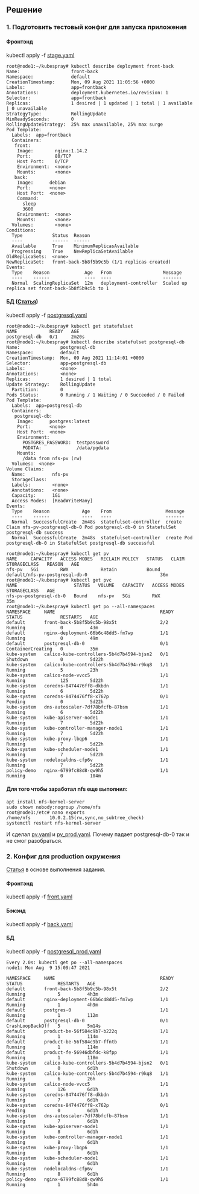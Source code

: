 ## Решение
### 1. Подготовить тестовый конфиг для запуска приложения
#### Фронтэнд
kubectl apply -f [stage.yaml](https://github.com/loshkarevev/Homeworks/blob/main/13.1%20%D0%BA%D0%BE%D0%BD%D1%82%D0%B5%D0%B9%D0%BD%D0%B5%D1%80%D1%8B,%20%D0%BF%D0%BE%D0%B4%D1%8B,%20deployment,%20statefulset,%20services,%20endpoints/stage.yaml)
```
root@node1:~/kubespray# kubectl describe deployment front-back
Name:                   front-back
Namespace:              default
CreationTimestamp:      Mon, 09 Aug 2021 11:05:56 +0000
Labels:                 app=frontback
Annotations:            deployment.kubernetes.io/revision: 1
Selector:               app=frontback
Replicas:               1 desired | 1 updated | 1 total | 1 available | 0 unavailable
StrategyType:           RollingUpdate
MinReadySeconds:        0
RollingUpdateStrategy:  25% max unavailable, 25% max surge
Pod Template:
  Labels:  app=frontback
  Containers:
   front:
    Image:        nginx:1.14.2
    Port:         80/TCP
    Host Port:    0/TCP
    Environment:  <none>
    Mounts:       <none>
   back:
    Image:      debian
    Port:       <none>
    Host Port:  <none>
    Command:
      sleep
      3600
    Environment:  <none>
    Mounts:       <none>
  Volumes:        <none>
Conditions:
  Type           Status  Reason
  ----           ------  ------
  Available      True    MinimumReplicasAvailable
  Progressing    True    NewReplicaSetAvailable
OldReplicaSets:  <none>
NewReplicaSet:   front-back-5b8f5b9c5b (1/1 replicas created)
Events:
  Type    Reason             Age   From                   Message
  ----    ------             ----  ----                   -------
  Normal  ScalingReplicaSet  12m   deployment-controller  Scaled up replica set front-back-5b8f5b9c5b to 1
```
#### БД ([Статья](https://www.bmc.com/blogs/kubernetes-postgresql/))
kubectl apply -f [postgresql.yaml](https://github.com/loshkarevev/Homeworks/blob/main/13.1%20%D0%BA%D0%BE%D0%BD%D1%82%D0%B5%D0%B9%D0%BD%D0%B5%D1%80%D1%8B%2C%20%D0%BF%D0%BE%D0%B4%D1%8B%2C%20deployment%2C%20statefulset%2C%20services%2C%20endpoints/postgresql.yaml)
```
root@node1:~/kubespray# kubectl get statefulset
NAME            READY   AGE
postgresql-db   0/1     2m20s
root@node1:~/kubespray# kubectl describe statefulset postgresql-db
Name:               postgresql-db
Namespace:          default
CreationTimestamp:  Mon, 09 Aug 2021 11:14:01 +0000
Selector:           app=postgresql-db
Labels:             <none>
Annotations:        <none>
Replicas:           1 desired | 1 total
Update Strategy:    RollingUpdate
  Partition:        0
Pods Status:        0 Running / 1 Waiting / 0 Succeeded / 0 Failed
Pod Template:
  Labels:  app=postgresql-db
  Containers:
   postgresql-db:
    Image:      postgres:latest
    Port:       <none>
    Host Port:  <none>
    Environment:
      POSTGRES_PASSWORD:  testpassword
      PGDATA:             /data/pgdata
    Mounts:
      /data from nfs-pv (rw)
  Volumes:  <none>
Volume Claims:
  Name:          nfs-pv
  StorageClass:
  Labels:        <none>
  Annotations:   <none>
  Capacity:      1Gi
  Access Modes:  [ReadWriteMany]
Events:
  Type    Reason            Age    From                    Message
  ----    ------            ----   ----                    -------
  Normal  SuccessfulCreate  2m48s  statefulset-controller  create Claim nfs-pv-postgresql-db-0 Pod postgresql-db-0 in StatefulSet postgresql-db success
  Normal  SuccessfulCreate  2m48s  statefulset-controller  create Pod postgresql-db-0 in StatefulSet postgresql-db successful
```
```
root@node1:~/kubespray# kubectl get pv
NAME     CAPACITY   ACCESS MODES   RECLAIM POLICY   STATUS   CLAIM                            STORAGECLASS   REASON   AGE
nfs-pv   5Gi        RWX            Retain           Bound    default/nfs-pv-postgresql-db-0                           36m
root@node1:~/kubespray# kubectl get pvc
NAME                     STATUS   VOLUME   CAPACITY   ACCESS MODES   STORAGECLASS   AGE
nfs-pv-postgresql-db-0   Bound    nfs-pv   5Gi        RWX                           35m
root@node1:~/kubespray# kubectl get po --all-namespaces
NAMESPACE     NAME                                       READY   STATUS              RESTARTS   AGE
default       front-back-5b8f5b9c5b-98x5t                2/2     Running             0          43m
default       nginx-deployment-66b6c48dd5-fm7wp          1/1     Running             0          49m
default       postgresql-db-0                            0/1     ContainerCreating   0          35m
kube-system   calico-kube-controllers-5b4d7b4594-bjsn2   0/1     Shutdown            0          5d22h
kube-system   calico-kube-controllers-5b4d7b4594-r9kq8   1/1     Running             5          23h
kube-system   calico-node-vvcc5                          1/1     Running             125        5d22h
kube-system   coredns-8474476ff8-dkbdn                   1/1     Running             6          5d22h
kube-system   coredns-8474476ff8-x762p                   0/1     Pending             0          5d22h
kube-system   dns-autoscaler-7df78bfcfb-87bsm            1/1     Running             6          5d22h
kube-system   kube-apiserver-node1                       1/1     Running             7          5d22h
kube-system   kube-controller-manager-node1              1/1     Running             7          5d22h
kube-system   kube-proxy-lbqp6                           1/1     Running             7          5d22h
kube-system   kube-scheduler-node1                       1/1     Running             7          5d22h
kube-system   nodelocaldns-cfp6v                         1/1     Running             7          5d22h
policy-demo   nginx-6799fc88d8-qw9h5                     1/1     Running             0          104m
```
#### Для того чтобы заработал nfs еще выполнил:
```
apt install nfs-kernel-server
sudo chown nobody:nogroup /home/nfs
root@node1:/etc# nano exports
/home/nfs       10.0.2.15(rw,sync,no_subtree_check)
systemctl restart nfs-kernel-server
```
И сделал [pv.yaml](https://github.com/loshkarevev/Homeworks/blob/main/13.1%20%D0%BA%D0%BE%D0%BD%D1%82%D0%B5%D0%B9%D0%BD%D0%B5%D1%80%D1%8B%2C%20%D0%BF%D0%BE%D0%B4%D1%8B%2C%20deployment%2C%20statefulset%2C%20services%2C%20endpoints/pv.yaml) и [pv_prod.yaml](https://github.com/loshkarevev/Homeworks/blob/main/13.1%20%D0%BA%D0%BE%D0%BD%D1%82%D0%B5%D0%B9%D0%BD%D0%B5%D1%80%D1%8B%2C%20%D0%BF%D0%BE%D0%B4%D1%8B%2C%20deployment%2C%20statefulset%2C%20services%2C%20endpoints/pv_prod.yaml).
Почему падает postgresql-db-0 так и не смог разобраться.
### 2. Конфиг для production окружения
[Статья](https://humanitec.com/blog/deploy-with-kubectl-hands-on-with-kubernetes) в основе выполнения задания.
#### Фронтэнд
kubectl apply -f [front.yaml](https://github.com/loshkarevev/Homeworks/blob/main/13.1%20%D0%BA%D0%BE%D0%BD%D1%82%D0%B5%D0%B9%D0%BD%D0%B5%D1%80%D1%8B%2C%20%D0%BF%D0%BE%D0%B4%D1%8B%2C%20deployment%2C%20statefulset%2C%20services%2C%20endpoints/front.yaml)
#### Бэкэнд
kubectl apply -f [back.yaml](https://github.com/loshkarevev/Homeworks/blob/main/13.1%20%D0%BA%D0%BE%D0%BD%D1%82%D0%B5%D0%B9%D0%BD%D0%B5%D1%80%D1%8B%2C%20%D0%BF%D0%BE%D0%B4%D1%8B%2C%20deployment%2C%20statefulset%2C%20services%2C%20endpoints/back.yaml)
#### БД
kubectl apply -f [postgresql_prod.yaml](https://github.com/loshkarevev/Homeworks/blob/main/13.1%20%D0%BA%D0%BE%D0%BD%D1%82%D0%B5%D0%B9%D0%BD%D0%B5%D1%80%D1%8B%2C%20%D0%BF%D0%BE%D0%B4%D1%8B%2C%20deployment%2C%20statefulset%2C%20services%2C%20endpoints/postgresql_prod.yaml)
```
Every 2.0s: kubectl get po --all-namespaces                                                                                   node1: Mon Aug  9 15:09:47 2021

NAMESPACE     NAME                                       READY   STATUS             RESTARTS   AGE
default       front-back-5b8f5b9c5b-98x5t                2/2     Running            5          4h3m
default       nginx-deployment-66b6c48dd5-fm7wp          1/1     Running            1          4h9m
default       postgres-0                                 1/1     Running            1          112m
default       postgresql-db-0                            0/1     CrashLoopBackOff   5          5m14s
default       product-be-56f584c9b7-b222q                1/1     Running            1          114m
default       product-be-56f584c9b7-ffntb                1/1     Running            1          114m
default       product-fe-56946dbfdc-k8fpp                1/1     Running            1          118m
kube-system   calico-kube-controllers-5b4d7b4594-bjsn2   0/1     Shutdown           0          6d1h
kube-system   calico-kube-controllers-5b4d7b4594-r9kq8   1/1     Running            6          26h
kube-system   calico-node-vvcc5                          1/1     Running            126        6d1h
kube-system   coredns-8474476ff8-dkbdn                   1/1     Running            7          6d1h
kube-system   coredns-8474476ff8-x762p                   0/1     Pending            0          6d1h
kube-system   dns-autoscaler-7df78bfcfb-87bsm            1/1     Running            7          6d1h
kube-system   kube-apiserver-node1                       1/1     Running            8          6d1h
kube-system   kube-controller-manager-node1              1/1     Running            8          6d1h
kube-system   kube-proxy-lbqp6                           1/1     Running            8          6d1h
kube-system   kube-scheduler-node1                       1/1     Running            8          6d1h
kube-system   nodelocaldns-cfp6v                         1/1     Running            8          6d1h
policy-demo   nginx-6799fc88d8-qw9h5                     1/1     Running            1          5h4m
```
